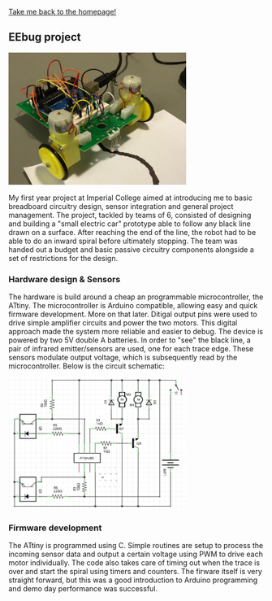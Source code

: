 [Take me back to the homepage!](/index.md)

## EEbug project

 <img src="eebug.jpg" height="260" width="350"> 
 
My first year project at Imperial College aimed at introducing me to basic breadboard circuitry design, sensor integration and general project management. The project, tackled by teams of 6, consisted of designing and building a "small electric car" prototype able to follow any black line drawn on a surface. After reaching the end of the line, the robot had to be able to do an inward spiral before ultimately stopping. The team was handed out a budget and basic passive circuitry components alongside a set of restrictions for the design. 

### Hardware design & Sensors

The hardware is build around a cheap an programmable microcontroller, the ATtiny. The microcontroller is Arduino compatible, allowing easy and quick firmware development. More on that later. Ditigal output pins were used to drive simple amplifier circuits and power the two motors. This digital approach made the system more reliable and easier to debug. The device is powered by two 5V double A batteries. 
In order to "see" the black line, a pair of infrared emitter/sensors are used, one for each trace edge. These sensors modulate output voltage, which is subsequently read by the microcontroller. Below is the circuit schematic:

 <img src="eebugschematic.jpg" height="260" width="350"> 

### Firmware development

The ATtiny is programmed using C. Simple routines are setup to process the incoming sensor data and output a certain voltage using PWM to drive each motor individually. The code also takes care of timing out when the trace is over and start the spiral using timers and counters. The firware itself is very straight forward, but this was a good introduction to Arduino programming and demo day performance was successful.
